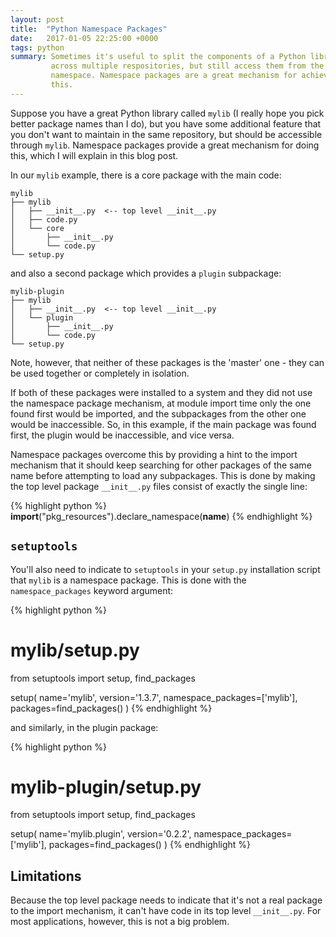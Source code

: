 ```yaml
---
layout: post
title:  "Python Namespace Packages"
date:   2017-01-05 22:25:00 +0000
tags: python
summary: Sometimes it's useful to split the components of a Python library
         across multiple respositories, but still access them from the same
         namespace. Namespace packages are a great mechanism for achieving
         this.
---
```


Suppose you have a great Python library called `mylib` (I really hope you pick
better package names than I do), but you have some additional feature that you
don't want to maintain in the same repository, but should be accessible through
`mylib`. Namespace packages provide a great mechanism for doing this, which I
will explain in this blog post.

In our `mylib` example, there is a core package with the main code:

```
mylib
├── mylib
│   ├── __init__.py  <-- top level __init__.py
│   ├── code.py
│   └── core
│       ├── __init__.py
│       └── code.py
└── setup.py
```

and also a second package which provides a `plugin` subpackage:

```
mylib-plugin
├── mylib
│   ├── __init__.py  <-- top level __init__.py
│   └── plugin
│       ├── __init__.py
│       └── code.py
└── setup.py
```

Note, however, that neither of these packages is the 'master' one - they can be
used together or completely in isolation.

If both of these packages were installed to a system and they did not use the
namespace package mechanism, at module import time only the one found first
would be imported, and the subpackages from the other one would be
inaccessible. So, in this example, if the main package was found first, the
plugin would be inaccessible, and vice versa.

Namespace packages overcome this by providing a hint to the import mechanism
that it should keep searching for other packages of the same name before
attempting to load any subpackages. This is done by making the top level
package `__init__.py` files consist of exactly the single line:

{% highlight python %}
__import__("pkg_resources").declare_namespace(__name__)
{% endhighlight %}

## `setuptools`

You'll also need to indicate to `setuptools` in your `setup.py` installation
script that `mylib` is a namespace package. This is done with the
`namespace_packages` keyword argument:

{% highlight python %}
# mylib/setup.py
from setuptools import setup, find_packages

setup(
    name='mylib',
    version='1.3.7',
    namespace_packages=['mylib'],
    packages=find_packages()
)
{% endhighlight %}

and similarly, in the plugin package:

{% highlight python %}
# mylib-plugin/setup.py
from setuptools import setup, find_packages

setup(
    name='mylib.plugin',
    version='0.2.2',
    namespace_packages=['mylib'],
    packages=find_packages()
)
{% endhighlight %}

## Limitations

Because the top level package needs to indicate that it's not a real package to
the import mechanism, it can't have code in its top level `__init__.py`. For
most applications, however, this is not a big problem.
